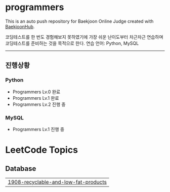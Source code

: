 # programmers
This is an auto push repository for Baekjoon Online Judge created with [BaekjoonHub](https://github.com/BaekjoonHub/BaekjoonHub).

코딩테스트를 한 번도 경험해보지 못하였기에 가장 쉬운 난이도부터 차근차근 연습하며 코딩테스트를 준비하는 것을 목적으로 한다.
연습 언어: Python, MySQL

---
## 진행상황
### Python
- Programmers Lv.0 완료
- Programmers Lv.1 완료 
- Programmers Lv.2 진행 중

### MySQL
- Programmers Lv.1 진행 중

<!---LeetCode Topics Start-->
# LeetCode Topics
## Database
|  |
| ------- |
| [1908-recyclable-and-low-fat-products](https://github.com/fredjeong/coding-test-prep/tree/master/1908-recyclable-and-low-fat-products) |
<!---LeetCode Topics End-->